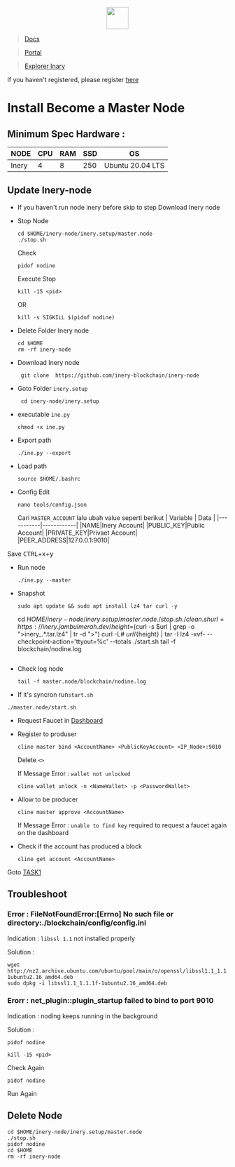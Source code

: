 <p align="center">
  <img height="50" height="auto" src="https://user-images.githubusercontent.com/38981255/184088981-3f7376ae-7039-4915-98f5-16c3637ccea3.PNG">
</p>


> [Docs](https://docs.inery.io/docs)

> [Portal](https://testnet.inery.io/)

> [Explorer Inary](https://explorer.inery.io/ "Explorer Inary")

If you haven't registered, please register [here](https://testnet.inery.io/)

# Install Become a Master Node

## Minimum Spec Hardware :
NODE  | CPU     | RAM      | SSD     | OS     |
| ------------- | ------------- | ------------- | -------- | -------- |
| Inery | 4          | 8         | 250  | Ubuntu 20.04 LTS  |


## Update Inery-node 
* If you haven't run node inery before skip to step Download Inery node
* Stop Node
  ```console
  cd $HOME/inery-node/inery.setup/master.node
  ./stop.sh
  ```
  Check 
  ```console
  pidof nodine
  ```
    Execute Stop 
  ```console
  kill -15 <pid>
    ```
    OR
   ```console
  kill -s SIGKILL $(pidof nodine)

  ```

* Delete Folder Inery node
  ```console
  cd $HOME
  rm -rf inery-node
  ```

* Download Inery node
  ```console
   git clone  https://github.com/inery-blockchain/inery-node
  ```

* Goto Folder `inery.setup`
  ```console
   cd inery-node/inery.setup
  ```

* executable `ine.py`
  ```console
  chmod +x ine.py
  ```

* Export path
  ```console
  ./ine.py --export
  ```

* Load path
  ```console
  source $HOME/.bashrc
  ```

* Config Edit
  ```console
  nano tools/config.json
  ```
  Cari `MASTER_ACCOUNT` lalu ubah value seperti berikut
  | Variable | Data |
  |-----------|------------|
  |NAME|Inery Account|
  |PUBLIC_KEY|Public Account|
  |PRIVATE_KEY|Privaet Account|
  |PEER_ADDRESS|127.0.0.1:9010|

 Save <kbd>CTRL</kbd>+<kbd>x</kbd>+<kbd>y</kbd>

* Run node
  ```console
  ./ine.py --master
  ```
* Snapshot
  ```console
  sudo apt update && sudo apt install lz4 tar curl -y
  ```
  cd $HOME/inery-node/inery.setup/master.node
  ./stop.sh
  ./clean.sh
  url=https://inery.jambulmerah.dev/
  height=$(curl -s $url | grep -o ">inery_.*\.tar.lz4" | tr -d ">")
  curl -L# ${url}/${height} | tar -I lz4 -xvf- --checkpoint-action='ttyout=%c' --totals
  ./start.sh
  tail -f blockchain/nodine.log
  ```

* Check log node
  ```console
  tail -f master.node/blockchain/nodine.log
  ```

* If it's syncron run`start.sh`
```console
./master.node/start.sh
```

* Request Faucet in [Dashboard](https://testnet.inery.io/dashboard/)

* Register to produser
  ```console
  cline master bind <AccountName> <PublicKeyAccount> <IP_Node>:9010
  ```
  Delete `<>`

  If Message Error :  `wallet not unlocked` 

  ```console
  cline wallet unlock -n <NameWallet> -p <PasswordWallet>
  ```

* Allow to be producer
  ```console
  cline master approve <AccountName>
  ```

  If Message Error : `unable to find key` required to request a faucet again on the dashboard

* Check if the account has produced a block
  ```console
  cline get account <AccountName>
  ```

Goto [TASK1](https://github.com/an-node/NODE-TESTNET/tree/main/Inery/Task1)

## Troubleshoot

### Error : FileNotFoundError:[Errno] No such file or directory:./blockchain/config/config.ini

Indication :  `libssl 1.1` not installed properly

Solution : 
```
wget http://nz2.archive.ubuntu.com/ubuntu/pool/main/o/openssl/libssl1.1_1.1.1f-1ubuntu2.16_amd64.deb
sudo dpkg -i libssl1.1_1.1.1f-1ubuntu2.16_amd64.deb
```

### Erorr : net_plugin::plugin_startup failed to bind to port 9010

Indication : noding keeps running in the background

Solution : 
```
pidof nodine

kill -15 <pid>
```

Check Again

```
pidof nodine
```

Run Again

## Delete Node
  ```console
  cd $HOME/inery-node/inery.setup/master.node
  ./stop.sh
 pidof nodine
 cd $HOME
 rm -rf inery-node 
 ```
